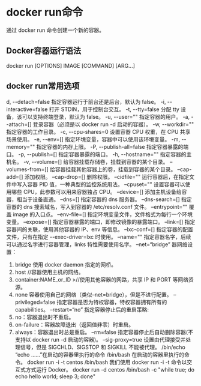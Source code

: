 # docker run命令
通过 docker run 命令创建一个新的容器。
## Docker容器运行语法
 docker run [OPTIONS] IMAGE [COMMAND] [ARG...]
## docker run常用选项
d, --detach=false 指定容器运行于前台还是后台，默认为 false。
-i, --interactive=false 打开 STDIN，用于控制台交互。
-t, --tty=false  分配 tty 设备，该可以支持终端登录，默认为 false。
-u, --user=""  指定容器的用户。
-a, --attach=[]   登录容器（必须是以 docker run -d 启动的容器）。
-w, --workdir=""   指定容器的工作目录。
-c, --cpu-shares=0   设置容器 CPU 权重，在 CPU 共享场景使用。
-e, --env=[]    指定环境变量，容器中可以使用该环境变量。
-m, --memory=""  指定容器的内存上限。
-P, --publish-all=false   指定容器暴露的端口。
-p, --publish=[]  指定容器暴露的端口。
-h, --hostname=""  指定容器的主机名。
-v, --volume=[]   给容器挂载存储卷，挂载到容器的某个目录。
–volumes-from=[]  给容器挂载其他容器上的卷，挂载到容器的某个目录。
–cap-add=[]  添加权限。
–cap-drop=[]  删除权限。
–cidfile=""  运行容器后，在指定文件中写入容器 PID 值，一种典型的监控系统用法。
–cpuset=""  设置容器可以使用哪些 CPU，此参数可以用来容器独占 CPU。
–device=[]   添加主机设备给容器，相当于设备直通。
–dns=[]  指定容器的 dns 服务器。
–dns-search=[]   指定容器的 dns 搜索域名，写入到容器的 /etc/resolv.conf 文件。
–entrypoint=""  覆盖 image 的入口点。
–env-file=[]  指定环境变量文件，文件格式为每行一个环境变量。
–expose=[]   指定容器暴露的端口，即修改镜像的暴露端口。
–link=[]   指定容器间的关联，使用其他容器的 IP、env 等信息。
–lxc-conf=[]  指定容器的配置文件，只有在指定 --exec-driver=lxc 时使用。
–name=""   指定容器名字，后续可以通过名字进行容器管理，links 特性需要使用名字。
–net=“bridge” 器网络设置：
1. bridge 使用 docker daemon 指定的网桥。
2. host //容器使用主机的网络。
3. container:NAME_or_ID >//使用其他容器的网路，共享 IP 和 PORT 等网络资源。
4. none 容器使用自己的网络（类似–net=bridge），但是不进行配置。
–privileged=false  指定容器是否为特权容器，特权容器拥有所有的 capabilities。
–restart=“no” 指定容器停止后的重启策略:
1. no：容器退出时不重启。
2. on-failure：容器故障退出（返回值非零）时重启。
3. always：容器退出时总是重启。
–rm=false   指定容器停止后自动删除容器(不支持以 docker run -d 启动的容器)。
–sig-proxy=true 设置由代理接受并处理信号，但是 SIGCHLD、SIGSTOP 和 SIGKILL 不能被代理。
/bin/echo “echo ......”在启动的容器里执行的命令
/bin/bash  在启动的容器里执行的命令。
docker run -i -t centos /bin/bash
我们使用 docker run -i -t 命令以交互式方式运行 Docker。
docker run -d centos /bin/bash -c "while true; do echo hello world; sleep 3; done"